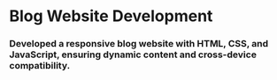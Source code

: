 # Blog Website Development
### Developed a responsive blog website with HTML, CSS, and JavaScript, ensuring dynamic content and cross-device compatibility.
